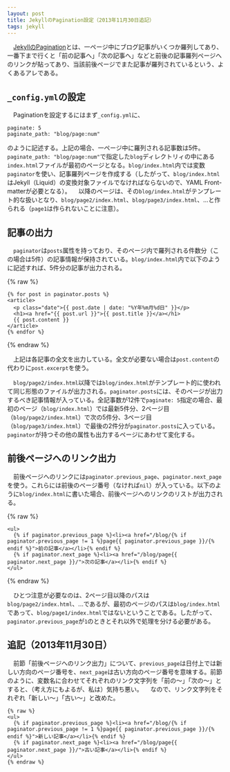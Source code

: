 ```yaml
---
layout: post
title: JekyllのPagination設定（2013年11月30日追記）
tags: jekyll
---
```

　[JekyllのPagination](http://jekyllrb.com/docs/pagination/)とは、一ページ中にブログ記事がいくつか羅列してあり、一番下まで行くと「前の記事へ」「次の記事へ」などと前後の記事羅列ページへのリンクが貼ってあり、当該前後ページでまた記事が羅列されているという、よくあるアレである。

## `_config.yml`の設定

　Paginationを設定するにはまず`_config.yml`に、

```
paginate: 5
paginate_path: "blog/page:num"
```

のように記述する。上記の場合、一ページ中に羅列される記事数は5件。`paginate_path: "blog/page:num"`で指定した`blog`ディレクトリィの中にある`index.html`ファイルが最初のページとなる。`blog/index.html`内では変数`paginator`を使い、記事羅列ページを作成する（したがって、`blog/index.html`はJekyll（Liquid）の変換対象ファイルでなければならないので、YAML Front-matterが必要となる）。
　以降のページは、その`blog/index.html`がテンプレート的な扱いとなり、`blog/page2/index.html`、`blog/page3/index.html`、...と作られる（`page1`は作られないことに注意）。

## 記事の出力

　`paginator`は`posts`属性を持っており、そのページ内で羅列される件数分（この場合は5件）の記事情報が保持されている。`blog/index.html`内で以下のように記述すれば、5件分の記事が出力される。

{% raw %}
```
{% for post in paginator.posts %}
<article>
  <p class="date">{{ post.date | date: "%Y年%m月%d日" }}</p>
  <h1><a href="{{ post.url }}">{{ post.title }}</a></h1>
  {{ post.content }}
</article>
{% endfor %}
```
{% endraw %}

　上記は各記事の全文を出力している。全文が必要ない場合は`post.content`の代わりに`post.excerpt`を使う。

　`blog/page2/index.html`以降では`blog/index.html`がテンプレート的に使われて同じ形態のファイルが出力される。`paginator.posts`には、そのページが出力するべき記事情報が入っている。全記事数が12件で`paginate: 5`指定の場合、最初のページ（`blog/index.html`）では最新5件分、2ページ目（`blog/page2/index.html`）で次の5件分、3ページ目（`blog/page3/index.html`）で最後の2件分が`paginator.posts`に入っている。`paginator`が持つその他の属性も出力するページにあわせて変化する。

## 前後ページへのリンク出力

　前後ページへのリンクには`paginator.previous_page`、`paginator.next_page`を使う。これらには前後のページ番号（なければ`nil`）が入っている。以下のように`blog/index.html`に書いた場合、前後ページへのリンクのリストが出力される。

{% raw %}
```
<ul>
  {% if paginator.previous_page %}<li><a href="/blog/{% if paginator.previous_page != 1 %}page{{ paginator.previous_page }}/{% endif %}">前の記事</a></li>{% endif %}
  {% if paginator.next_page %}<li><a href="/blog/page{{ paginator.next_page }}/">次の記事</a></li>{% endif %}
</ul>
```
{% endraw %}

　ひとつ注意が必要なのは、2ページ目以降のパスは`blog/page2/index.html`、...であるが、最初のページのパスは`blog/index.html`であって、`blog/page1/index.html`ではないということである。したがって、`paginator.previous_page`が`1`のときとそれ以外で処理を分ける必要がある。

## 追記（2013年11月30日）

　前節「前後ページへのリンク出力」について、`previous_page`は日付上では新しい方向のページ番号を、`next_page`は古い方向のページ番号を意味する。前節のように、変数名に合わせてそれぞれのリンク文字列を「前の〜」「次の〜」とすると、（考え方にもよるが、私は）気持ち悪い。
　なので、リンク文字列をそれぞれ「新しい〜」「古い〜」と改めた。

```
{% raw %}
<ul>
  {% if paginator.previous_page %}<li><a href="/blog/{% if paginator.previous_page != 1 %}page{{ paginator.previous_page }}/{% endif %}">新しい記事</a></li>{% endif %}
  {% if paginator.next_page %}<li><a href="/blog/page{{ paginator.next_page }}/">古い記事</a></li>{% endif %}
</ul>
{% endraw %}
```
